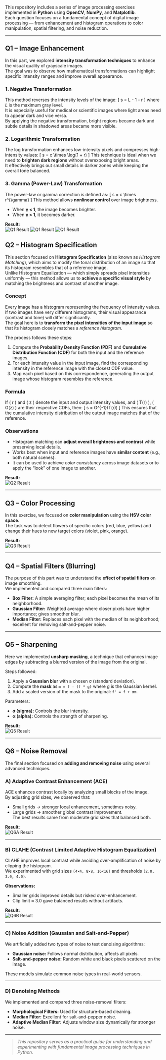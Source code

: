   This repository includes a series of image processing exercises implemented in **Python** using **OpenCV**, **NumPy**, and **Matplotlib**.  
Each question focuses on a fundamental concept of digital image processing — from enhancement and histogram operations to color manipulation, spatial filtering, and noise reduction.  

---

##  Q1 – Image Enhancement  

In this part, we explored **intensity transformation techniques** to enhance the visual quality of grayscale images.  
The goal was to observe how mathematical transformations can highlight specific intensity ranges and improve overall appearance.

###  1. Negative Transformation  
This method reverses the intensity levels of the image:
\[
s = L - 1 - r
\]
where *L* is the maximum gray level.  
It is especially useful for medical or scientific images where light areas need to appear dark and vice versa.  
By applying the negative transformation, bright regions became dark and subtle details in shadowed areas became more visible.

###  2. Logarithmic Transformation  
The log transformation enhances low-intensity pixels and compresses high-intensity values:
\[
s = c \times \log(1 + r)
\]
This technique is ideal when we need to **brighten dark regions** without overexposing bright areas.  
It effectively brings out small details in darker zones while keeping the overall tone balanced.

###  3. Gamma (Power-Law) Transformation  
The power-law or gamma correction is defined as:
\[
s = c \times r^{\gamma}
\]
This method allows **nonlinear control** over image brightness.  
- When **γ < 1**, the image becomes brighter.  
- When **γ > 1**, it becomes darker.  


**Result:**  
![Q1 Result](results/image_enhancment_negative.png)
![Q1 Result](results/image_enhancment_gamma.png)
![Q1 Result](results/image_enhancment_log.png)
  
##  Q2 – Histogram Specification  

This section focused on **Histogram Specification** (also known as *Histogram Matching*), which aims to modify the tonal distribution of an image so that its histogram resembles that of a reference image.  
Unlike Histogram Equalization — which simply spreads pixel intensities uniformly — this method allows us to **achieve a specific visual style** by matching the brightness and contrast of another image.

###  Concept  
Every image has a histogram representing the frequency of intensity values.  
If two images have very different histograms, their visual appearance (contrast and tone) will differ significantly.  
The goal here is to **transform the pixel intensities of the input image** so that its histogram closely matches a *reference histogram*.

The process follows these steps:

1. Compute the **Probability Density Function (PDF)** and **Cumulative Distribution Function (CDF)** for both the input and the reference images.  
2. For each intensity value in the input image, find the corresponding intensity in the reference image with the closest CDF value.  
3. Map each pixel based on this correspondence, generating the output image whose histogram resembles the reference.

### Formula  
If \( r \) and \( z \) denote the input and output intensity values, and \( T(r) \), \( G(z) \) are their respective CDFs, then:
\[
s = G^{-1}(T(r))
\]
This ensures that the cumulative intensity distribution of the output image matches that of the reference.

###  Observations  
- Histogram matching can **adjust overall brightness and contrast** while preserving local details.  
- Works best when input and reference images have **similar content** (e.g., both natural scenes).  
- It can be used to achieve *color consistency* across image datasets or to apply the “look” of one image to another.


**Result:**  
![Q2 Result](results/histogram_output.png)

---

##  Q3 – Color Processing  

In this exercise, we focused on **color manipulation** using the **HSV color space**.  
The task was to detect flowers of specific colors (red, blue, yellow) and change their hues to new target colors (violet, pink, orange).  
  

**Result:**  
![Q3 Result](results/color_result.png)

---

##  Q4 – Spatial Filters (Blurring)  

The purpose of this part was to understand the **effect of spatial filters** on image smoothing.  
We implemented and compared three main filters:  

- **Box Filter:** A simple averaging filter; each pixel becomes the mean of its neighborhood.  
- **Gaussian Filter:** Weighted average where closer pixels have higher importance; gives smoother blur.  
- **Median Filter:** Replaces each pixel with the median of its neighborhood; excellent for removing salt-and-pepper noise.  



---

##  Q5 – Sharpening  

Here we implemented **unsharp masking**, a technique that enhances image edges by subtracting a blurred version of the image from the original.  

Steps followed:  
1. Apply a **Gaussian blur** with a chosen σ (standard deviation).  
2. Compute the **mask** as `m = f - (f * g)` where g is the Gaussian kernel.  
3. Add a scaled version of the mask to the original: `f' = f + αm`.  

Parameters:  
- **σ (sigma):** Controls the blur intensity.  
- **α (alpha):** Controls the strength of sharpening.  



**Result:**  
![Q5 Result](results/Q5-combined_image.png)

---

##  Q6 – Noise Removal  

The final section focused on **adding and removing noise** using several advanced techniques.  

###  A) Adaptive Contrast Enhancement (ACE)  
ACE enhances contrast locally by analyzing small blocks of the image.  
By adjusting grid sizes, we observed that:  
- Small grids → stronger local enhancement, sometimes noisy.  
- Large grids → smoother global contrast improvement.  
The best results came from moderate grid sizes that balanced both.  

**Result:**  
![Q6A Result](results/ACE_result.png)

---

###  B) CLAHE (Contrast Limited Adaptive Histogram Equalization)  
CLAHE improves local contrast while avoiding over-amplification of noise by clipping the histogram.  
We experimented with grid sizes `(4×4, 8×8, 16×16)` and thresholds `(2.0, 3.0, 4.0)`.  

**Observations:**  
- Smaller grids improved details but risked over-enhancement.  
- Clip limit ≈ 3.0 gave balanced results without artifacts.  

**Result:**  
![Q6B Result](results/clahe_result.png)

---

###  C) Noise Addition (Gaussian and Salt-and-Pepper)  
We artificially added two types of noise to test denoising algorithms:  
- **Gaussian noise:** Follows normal distribution, affects all pixels.  
- **Salt-and-pepper noise:** Random white and black pixels scattered on the image.  

These models simulate common noise types in real-world sensors.  



---

###  D) Denoising Methods  
We implemented and compared three noise-removal filters:  
- **Morphological Filters:** Used for structure-based cleaning.  
- **Median Filter:** Excellent for salt-and-pepper noise.  
- **Adaptive Median Filter:** Adjusts window size dynamically for stronger noise.  





---

> *This repository serves as a practical guide for understanding and experimenting with fundamental image processing techniques in Python.*  

